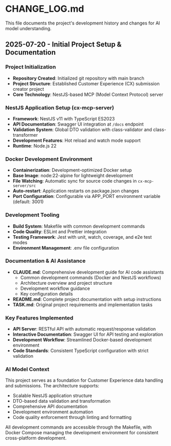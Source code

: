 # CHANGE_LOG.md

This file documents the project's development history and changes for AI model understanding.

## 2025-07-20 - Initial Project Setup & Documentation

### Project Initialization
- **Repository Created**: Initialized git repository with main branch
- **Project Structure**: Established Customer Experience (CX) submission creator project
- **Core Technology**: NestJS-based MCP (Model Context Protocol) server

### NestJS Application Setup (cx-mcp-server)
- **Framework**: NestJS v11 with TypeScript ES2023
- **API Documentation**: Swagger UI integration at `/docs` endpoint
- **Validation System**: Global DTO validation with class-validator and class-transformer
- **Development Features**: Hot reload and watch mode support
- **Runtime**: Node.js 22

### Docker Development Environment
- **Containerization**: Development-optimized Docker setup
- **Base Image**: node:22-alpine for lightweight development
- **File Watching**: Automatic sync for source code changes in `cx-mcp-server/src`
- **Auto-restart**: Application restarts on package.json changes
- **Port Configuration**: Configurable via APP_PORT environment variable (default: 3001)

### Development Tooling
- **Build System**: Makefile with common development commands
- **Code Quality**: ESLint and Prettier integration
- **Testing Framework**: Jest with unit, watch, coverage, and e2e test modes
- **Environment Management**: .env file configuration

### Documentation & AI Assistance
- **CLAUDE.md**: Comprehensive development guide for AI code assistants
  - Common development commands (Docker and NestJS workflows)
  - Architecture overview and project structure
  - Development workflow guidance
  - Key configuration details
- **README.md**: Complete project documentation with setup instructions
- **TASK.md**: Original project requirements and implementation tasks

### Key Features Implemented
- **API Server**: RESTful API with automatic request/response validation
- **Interactive Documentation**: Swagger UI for API testing and exploration
- **Development Workflow**: Streamlined Docker-based development environment
- **Code Standards**: Consistent TypeScript configuration with strict validation

### AI Model Context
This project serves as a foundation for Customer Experience data handling and submissions. The architecture supports:
- Scalable NestJS application structure
- DTO-based data validation and transformation
- Comprehensive API documentation
- Development environment automation
- Code quality enforcement through linting and formatting

All development commands are accessible through the Makefile, with Docker Compose managing the development environment for consistent cross-platform development.
